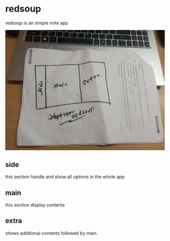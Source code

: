 # redsoup

redsoup is an simple note app

![redsoup note app](./images/redsoup-plan.jpeg "redsoup plan")

## side

this section handle and show all options in the whole app

## main

this section display contents

## extra

shows additional contents followed by main.
